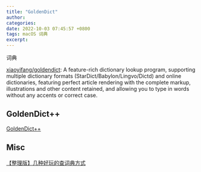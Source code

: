 ```yaml
---
title: "GoldenDict"
author: 
categories: 
date: 2022-10-03 07:45:57 +0800
tags: macOS 词典
excerpt: 
---
```


词典



[xiaoyifang/goldendict](https://github.com/xiaoyifang/goldendict): A feature-rich dictionary lookup program, supporting multiple dictionary formats (StarDict/Babylon/Lingvo/Dictd) and online dictionaries, featuring perfect article rendering with the complete markup, illustrations and other content retained, and allowing you to type in words without any accents or correct case.


## GoldenDict++

[GoldenDict++](https://www.autoptr.top/categories/GoldenDict/)



## Misc

[【整理版】几种好玩的查词典方式](https://www.pdawiki.com/forum/thread-31879-1-1.html?x=294297)



